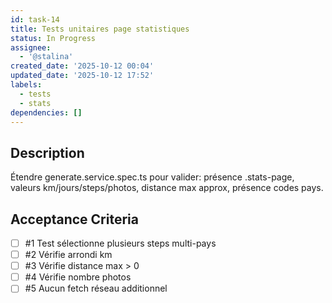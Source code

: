 ```yaml
---
id: task-14
title: Tests unitaires page statistiques
status: In Progress
assignee:
  - '@stalina'
created_date: '2025-10-12 00:04'
updated_date: '2025-10-12 17:52'
labels:
  - tests
  - stats
dependencies: []
---
```


## Description

<!-- SECTION:DESCRIPTION:BEGIN -->
Étendre generate.service.spec.ts pour valider: présence .stats-page, valeurs km/jours/steps/photos, distance max approx, présence codes pays.
<!-- SECTION:DESCRIPTION:END -->

## Acceptance Criteria
<!-- AC:BEGIN -->
- [ ] #1 Test sélectionne plusieurs steps multi-pays
- [ ] #2 Vérifie arrondi km
- [ ] #3 Vérifie distance max > 0
- [ ] #4 Vérifie nombre photos
- [ ] #5 Aucun fetch réseau additionnel
<!-- AC:END -->

